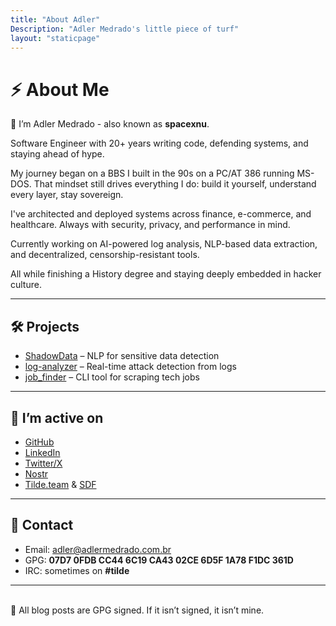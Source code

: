 ```yaml
---
title: "About Adler"
Description: "Adler Medrado's little piece of turf"
layout: "staticpage"
---
```


# ⚡️ About Me

👾 I’m Adler Medrado - also known as __spacexnu__.

Software Engineer with 20+ years writing code, defending systems, and staying ahead of hype.

My journey began on a BBS I built in the 90s on a PC/AT 386 running MS-DOS. That mindset still drives everything I do: build it yourself, understand every layer, stay sovereign.

I've architected and deployed systems across finance, e-commerce, and healthcare. Always with security, privacy, and performance in mind.

Currently working on AI-powered log analysis, NLP-based data extraction, and decentralized, censorship-resistant tools.

All while finishing a History degree and staying deeply embedded in hacker culture.

---

## 🛠️ Projects

- [ShadowData](https://github.com/spacexnu/ShadowData) – NLP for sensitive data detection
- [log-analyzer](https://github.com/spacexnu/log-analyzer) – Real-time attack detection from logs
- [job_finder](https://github.com/spacexnu/job_finder) – CLI tool for scraping tech jobs

---

## 💾 I’m active on

- [GitHub](https://github.com/spacexnu)
- [LinkedIn](https://linkedin.com/in/adlermedrado)
- [Twitter/X](https://x.com/spacexnu)
- [Nostr](https://nostr.build/u/spacexnu)
- [Tilde.team](https://tilde.team) & [SDF](https://sdf.org)

---

## 📧 Contact

- Email: [adler@adlermedrado.com.br](mailto:adler@adlermedrado.com.br)
- GPG: __07D7 0FDB CC44 6C19 CA43 02CE 6D5F 1A78 F1DC 361D__
- IRC: sometimes on __#tilde__

---
<br />
🔏 All blog posts are GPG signed. If it isn’t signed, it isn’t mine.
